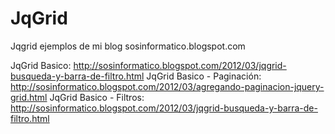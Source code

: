 JqGrid
======

Jqgrid ejemplos de mi blog sosinformatico.blogspot.com

JqGrid Basico: http://sosinformatico.blogspot.com/2012/03/jqgrid-busqueda-y-barra-de-filtro.html
JqGrid Basico - Paginación: http://sosinformatico.blogspot.com/2012/03/agregando-paginacion-jquery-grid.html
JqGrid Basico - Filtros: http://sosinformatico.blogspot.com/2012/03/jqgrid-busqueda-y-barra-de-filtro.html
